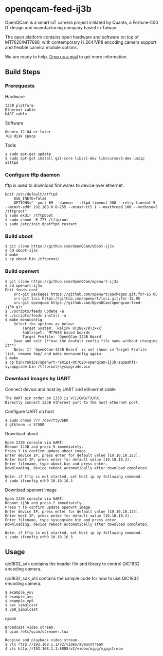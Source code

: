 # openqcam-feed-ij3b

OpenQCam is a smart IoT camera project initiated by Quanta, a Fortune-500 IT design and manufacturing company based in Taiwan.

The open platform contains open hardware and software on top of MT7620/MT7688, with contemporary H.264/VP8 encoding camera support and flexible camera module options.

We are ready to help. [Drop us a mail](mailto:CM_sales@quantatw.com) to get more information.

## Build Steps

### Prerequests

Hardware

	IJ3B platform
	Ethernet cable
	UART cable

Software

	Ubuntu 12.04 or later
	7GB disk space

Tools

	$ sudo apt-get update
	$ sudo apt-get install git-core libssl-dev libncurses5-dev unzip atftpd
		
### Configure tftp daemon

tftp is used to download firmwares to device over ethernet.

	Edit /etc/default/atftpd
		USE_INETD=false
		OPTIONS="--port 69 --daemon --tftpd-timeout 300 --retry-timeout 5 --mcast-addr 192.168.0.0-255 --mcast-ttl 1 --maxthread 100 --verbose=5 /tftproot"
	$ sudo mkdir /tftpboot
	$ sudo chmod -R 777 /tftproot
	$ sudo /etc/init.d/atftpd restart

### Build uboot

	$ git clone https://github.com/OpenQCam/uboot-ij3x
	$ cd uboot-ij3x
	$ make
	$ cp uboot.bin /tftproot/

### Build openwrt

	$ git clone https://github.com/OpenQCam/openwrt-ij3x
	$ cd openwrt-ij3x
	Edit feeds.conf
		src-git packages https://github.com/openwrt/packages.git;for-15.05
		src-git luci https://github.com/openwrt/luci.git;for-15.05
		src-git openqcam https://github.com/OpenQCam/openqcam-feed-ij3b.git
	$ ./scripts/feeds update -a
	$ ./scripts/feeds install -a
	$ make menuconfig
		Select the options as below:
			Target System: `Ralink RT288x/RT3xxx`
			Subtarget: `MT7620 based boards`
			Target Profile: `OpenQCam-IJ3B Board`	
		Save and exit (**use the deafult config file name without changing it**)
		Note: If `OpenQCam-IJ3B Board` is not shown in Target Profile list, remove tmp/ and make mennuconfig again.
	$ make
	$ cp bin/ramips/openwrt-ramips-mt7620-openqcam-ij3b-squashfs-sysupgrade.bin /tftproot/sysupgrade.bin

### Download images by UART

Connect device and host by UART and ethnernet cable

	The UART pin order on IJ3B is VCC/GND/TX/RX.
	Directly connect IJ3B ethernet port to the host ethernet port.

Configure UART on host

	$ sudo chmod 777 /dev/ttyUSB0
	$ gtkterm -s 57600 

Download uboot

	Open IJ3B console via UART.
	Reboot IJ3B and press 9 immediately.
	Press Y to confirm update uboot image.
	Enter device IP, press enter for default value [10.10.10.123].
	Enter host IP, press enter for default value [10.10.10.3].
	Enter filename, type uboot.bin and press enter.
	Downloading, device reboot automatically after download completed.

	Note: if tftp is not started, set host ip by following command.
	$ sudo ifconfig eth0 10.10.10.3

Download openwrt image

	Open IJ3B console via UART.
	Reboot ij3b and press 2 immediately.
	Press Y to confirm update openwrt image.
	Enter device IP, press enter for default value [10.10.10.123].
	Enter host IP, press enter for default value [10.10.10.3].
	Enter filename, type sysupgrade.bin and press enter.
	Downloading, device reboot automatically after download completed.

	Note: if tftp is not started, set host ip by following command.
	$ sudo ifconfig eth0 10.10.10.3

## Usage

qic1832_sdk contains the header file and library to control QIC1832 encoding camera.

qic1832_sdk_util contains the sample code for how to use QIC1832 encoding camera.

	$ example_yuv
	$ example_avc
	$ example_vp8
	$ avc_simulcast
	$ vp8_simulcast

qcam

	Broadcast video stream.
	$ qcam /etc/qcam/streamer.lua

	Receive and playback video stream.
	$ vlc rtsp://192.168.1.1/v2/video/avmuxstream
	$ vlc http://192.168.1.1:8888/v2/video/mjpg/mjpgstream

